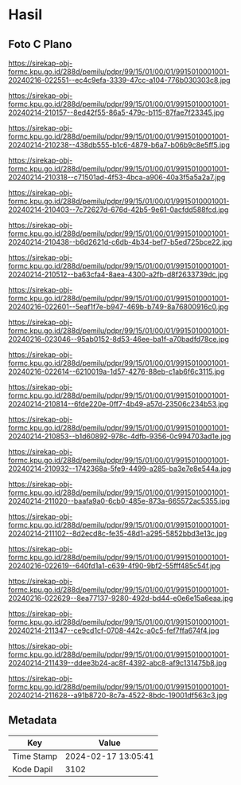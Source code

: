 # Hasil

## Foto C Plano

https://sirekap-obj-formc.kpu.go.id/288d/pemilu/pdpr/99/15/01/00/01/9915010001001-20240216-022551--ec4c9efa-3339-47cc-a104-776b030303c8.jpg

https://sirekap-obj-formc.kpu.go.id/288d/pemilu/pdpr/99/15/01/00/01/9915010001001-20240214-210157--8ed42f55-86a5-479c-b115-87fae7f23345.jpg

https://sirekap-obj-formc.kpu.go.id/288d/pemilu/pdpr/99/15/01/00/01/9915010001001-20240214-210238--438db555-b1c6-4879-b6a7-b06b9c8e5ff5.jpg

https://sirekap-obj-formc.kpu.go.id/288d/pemilu/pdpr/99/15/01/00/01/9915010001001-20240214-210318--c71501ad-4f53-4bca-a906-40a3f5a5a2a7.jpg

https://sirekap-obj-formc.kpu.go.id/288d/pemilu/pdpr/99/15/01/00/01/9915010001001-20240214-210403--7c72627d-676d-42b5-9e61-0acfdd588fcd.jpg

https://sirekap-obj-formc.kpu.go.id/288d/pemilu/pdpr/99/15/01/00/01/9915010001001-20240214-210438--b6d2621d-c6db-4b34-bef7-b5ed725bce22.jpg

https://sirekap-obj-formc.kpu.go.id/288d/pemilu/pdpr/99/15/01/00/01/9915010001001-20240214-210512--ba63cfa4-8aea-4300-a2fb-d8f2633739dc.jpg

https://sirekap-obj-formc.kpu.go.id/288d/pemilu/pdpr/99/15/01/00/01/9915010001001-20240216-022601--5eaf1f7e-b947-469b-b749-8a76800916c0.jpg

https://sirekap-obj-formc.kpu.go.id/288d/pemilu/pdpr/99/15/01/00/01/9915010001001-20240216-023046--95ab0152-8d53-46ee-ba1f-a70badfd78ce.jpg

https://sirekap-obj-formc.kpu.go.id/288d/pemilu/pdpr/99/15/01/00/01/9915010001001-20240216-022614--6210019a-1d57-4276-88eb-c1ab6f6c3115.jpg

https://sirekap-obj-formc.kpu.go.id/288d/pemilu/pdpr/99/15/01/00/01/9915010001001-20240214-210814--6fde220e-0ff7-4b49-a57d-23506c234b53.jpg

https://sirekap-obj-formc.kpu.go.id/288d/pemilu/pdpr/99/15/01/00/01/9915010001001-20240214-210853--b1d60892-978c-4dfb-9356-0c994703ad1e.jpg

https://sirekap-obj-formc.kpu.go.id/288d/pemilu/pdpr/99/15/01/00/01/9915010001001-20240214-210932--1742368a-5fe9-4499-a285-ba3e7e8e544a.jpg

https://sirekap-obj-formc.kpu.go.id/288d/pemilu/pdpr/99/15/01/00/01/9915010001001-20240214-211020--baafa9a0-6cb0-485e-873a-665572ac5355.jpg

https://sirekap-obj-formc.kpu.go.id/288d/pemilu/pdpr/99/15/01/00/01/9915010001001-20240214-211102--8d2ecd8c-fe35-48d1-a295-5852bbd3e13c.jpg

https://sirekap-obj-formc.kpu.go.id/288d/pemilu/pdpr/99/15/01/00/01/9915010001001-20240216-022619--640fd1a1-c639-4f90-9bf2-55fff485c54f.jpg

https://sirekap-obj-formc.kpu.go.id/288d/pemilu/pdpr/99/15/01/00/01/9915010001001-20240216-022629--8ea77137-9280-492d-bd44-e0e6e15a6eaa.jpg

https://sirekap-obj-formc.kpu.go.id/288d/pemilu/pdpr/99/15/01/00/01/9915010001001-20240214-211347--ce9cd1cf-0708-442c-a0c5-fef7ffa674f4.jpg

https://sirekap-obj-formc.kpu.go.id/288d/pemilu/pdpr/99/15/01/00/01/9915010001001-20240214-211439--ddee3b24-ac8f-4392-abc8-af9c131475b8.jpg

https://sirekap-obj-formc.kpu.go.id/288d/pemilu/pdpr/99/15/01/00/01/9915010001001-20240214-211628--a91b8720-8c7a-4522-8bdc-19001df563c3.jpg


## Metadata

| Key        | Value               |
| ---------- | ------------------- |
| Time Stamp | 2024-02-17 13:05:41 |
| Kode Dapil | 3102                |



